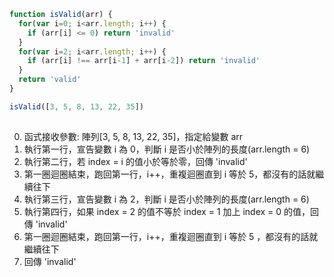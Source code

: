 ``` js
function isValid(arr) {
  for(var i=0; i<arr.length; i++) {
    if (arr[i] <= 0) return 'invalid'
  }
  for(var i=2; i<arr.length; i++) {
    if (arr[i] !== arr[i-1] + arr[i-2]) return 'invalid'
  }
  return 'valid'
}

isValid([3, 5, 8, 13, 22, 35])
```

## 
0. 函式接收參數: 陣列[3, 5, 8, 13, 22, 35]，指定給變數 arr 
1. 執行第一行，宣告變數 i 為 0，判斷 i 是否小於陣列的長度(arr.length = 6)
2. 執行第二行，若 index = i 的值小於等於零，回傳 'invalid'
3. 第一圈迴圈結束，跑回第一行，i++，重複迴圈直到 i 等於 5，都沒有的話就繼續往下
4. 執行第三行，宣告變數 i 為 2，判斷 i 是否小於陣列的長度(arr.length = 6)
5. 執行第四行，如果 index = 2 的值不等於 index = 1 加上 index = 0 的值，回傳 'invalid'
6. 第一圈迴圈結束，跑回第一行，i++，重複迴圈直到 i 等於 5 ，都沒有的話就繼續往下
7. 回傳 'invalid'



